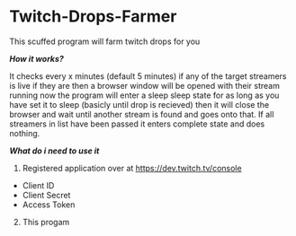 # Twitch-Drops-Farmer
This scuffed program will farm twitch drops for you


***How it works?***

It checks every x minutes (default 5 minutes) if any of the target streamers is live if they are then a browser window will be opened with their stream running now the program will enter a sleep sleep state for as long as you have set it to sleep (basicly until drop is recieved) then it will close the browser and wait until another stream is found and goes onto that. If all streamers in list have been passed it enters complete state and does nothing.

***What do i need to use it***
1) Registered application over at https://dev.twitch.tv/console
- Client ID
- Client Secret
- Access Token
2) This progam
